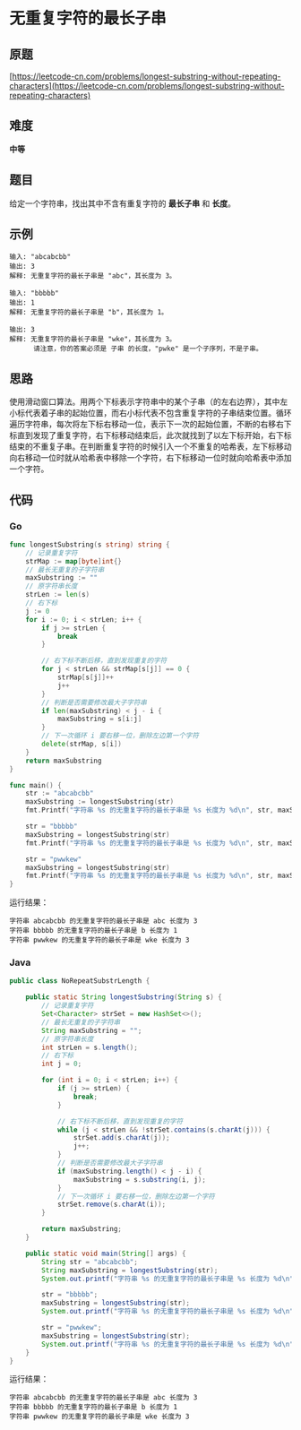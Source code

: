 # 无重复字符的最长子串

## 原题

[https://leetcode-cn.com/problems/longest-substring-without-repeating-characters](https://leetcode-cn.com/problems/longest-substring-without-repeating-characters)

## 难度

**中等**

## 题目

给定一个字符串，找出其中不含有重复字符的 **最长子串** 和 **长度**。

## 示例

```
输入: "abcabcbb"
输出: 3
解释: 无重复字符的最长子串是 "abc"，其长度为 3。
```

```
输入: "bbbbb"
输出: 1
解释: 无重复字符的最长子串是 "b"，其长度为 1。
```

```
输出: 3
解释: 无重复字符的最长子串是 "wke"，其长度为 3。
      请注意，你的答案必须是 子串 的长度，"pwke" 是一个子序列，不是子串。
```

## 思路

使用滑动窗口算法。用两个下标表示字符串中的某个子串（的左右边界），其中左小标代表着子串的起始位置，而右小标代表不包含重复字符的子串结束位置。循环遍历字符串，每次将左下标右移动一位，表示下一次的起始位置，不断的右移右下标直到发现了重复字符，右下标移动结束后，此次就找到了以左下标开始，右下标结束的不重复子串。在判断重复字符的时候引入一个不重复的哈希表，左下标移动向右移动一位时就从哈希表中移除一个字符，右下标移动一位时就向哈希表中添加一个字符。

## 代码

### Go

```go
func longestSubstring(s string) string {
    // 记录重复字符
    strMap := map[byte]int{}
    // 最长无重复的子字符串
    maxSubstring := ""
    // 原字符串长度
    strLen := len(s)
    // 右下标
    j := 0
    for i := 0; i < strLen; i++ {
        if j >= strLen {
            break
        }

        // 右下标不断后移，直到发现重复的字符
        for j < strLen && strMap[s[j]] == 0 {
            strMap[s[j]]++
            j++
        }
        // 判断是否需要修改最大子字符串
        if len(maxSubstring) < j - i {
            maxSubstring = s[i:j]
        }
        // 下一次循环 i 要右移一位，删除左边第一个字符
        delete(strMap, s[i])
    }
    return maxSubstring
}
```

```go
func main() {
    str := "abcabcbb"
    maxSubstring := longestSubstring(str)
    fmt.Printf("字符串 %s 的无重复字符的最长子串是 %s 长度为 %d\n", str, maxSubstring, len(maxSubstring))

    str = "bbbbb"
    maxSubstring = longestSubstring(str)
    fmt.Printf("字符串 %s 的无重复字符的最长子串是 %s 长度为 %d\n", str, maxSubstring, len(maxSubstring))

    str = "pwwkew"
    maxSubstring = longestSubstring(str)
    fmt.Printf("字符串 %s 的无重复字符的最长子串是 %s 长度为 %d\n", str, maxSubstring, len(maxSubstring))
}
```

运行结果：

```
字符串 abcabcbb 的无重复字符的最长子串是 abc 长度为 3
字符串 bbbbb 的无重复字符的最长子串是 b 长度为 1
字符串 pwwkew 的无重复字符的最长子串是 wke 长度为 3
```

### Java

```java
public class NoRepeatSubstrLength {

    public static String longestSubstring(String s) {
        // 记录重复字符
        Set<Character> strSet = new HashSet<>();
        // 最长无重复的子字符串
        String maxSubstring = "";
        // 原字符串长度
        int strLen = s.length();
        // 右下标
        int j = 0;

        for (int i = 0; i < strLen; i++) {
            if (j >= strLen) {
                break;
            }

            // 右下标不断后移，直到发现重复的字符
            while (j < strLen && !strSet.contains(s.charAt(j))) {
                strSet.add(s.charAt(j));
                j++;
            }
            // 判断是否需要修改最大子字符串
            if (maxSubstring.length() < j - i) {
                maxSubstring = s.substring(i, j);
            }
            // 下一次循环 i 要右移一位，删除左边第一个字符
            strSet.remove(s.charAt(i));
        }

        return maxSubstring;
    }

    public static void main(String[] args) {
        String str = "abcabcbb";
        String maxSubstring = longestSubstring(str);
        System.out.printf("字符串 %s 的无重复字符的最长子串是 %s 长度为 %d\n", str, maxSubstring, maxSubstring.length());

        str = "bbbbb";
        maxSubstring = longestSubstring(str);
        System.out.printf("字符串 %s 的无重复字符的最长子串是 %s 长度为 %d\n", str, maxSubstring, maxSubstring.length());

        str = "pwwkew";
        maxSubstring = longestSubstring(str);
        System.out.printf("字符串 %s 的无重复字符的最长子串是 %s 长度为 %d\n", str, maxSubstring, maxSubstring.length());
    }
}
```

运行结果：

```
字符串 abcabcbb 的无重复字符的最长子串是 abc 长度为 3
字符串 bbbbb 的无重复字符的最长子串是 b 长度为 1
字符串 pwwkew 的无重复字符的最长子串是 wke 长度为 3
```

